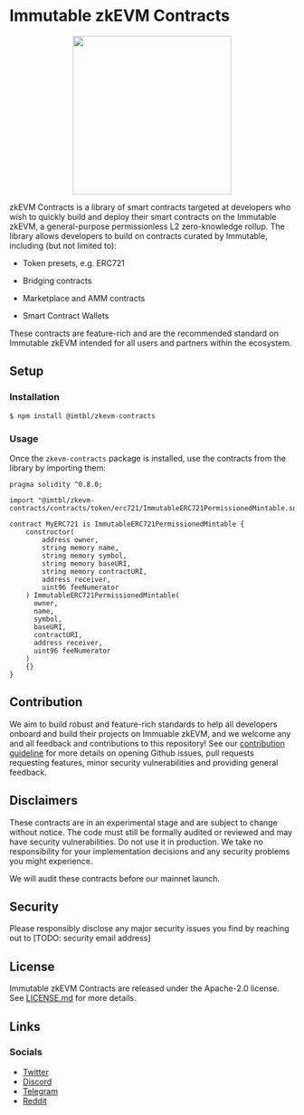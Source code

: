 # Immutable zkEVM Contracts

<p align="center"><img src="https://cdn.dribbble.com/users/1299339/screenshots/7133657/media/837237d447d36581ebd59ec36d30daea.gif" width="280"/></p>

zkEVM Contracts is a library of smart contracts targeted at developers who wish to quickly build and deploy their smart contracts on the Immutable zkEVM, a general-purpose permissionless L2 zero-knowledge rollup. The library allows developers to build on contracts curated by Immutable, including (but not limited to):

* Token presets, e.g. ERC721

* Bridging contracts

* Marketplace and AMM contracts 

* Smart Contract Wallets 

These contracts are feature-rich and are the recommended standard on Immutable zkEVM intended for all users and partners within the ecosystem.

## Setup

### Installation

```
$ npm install @imtbl/zkevm-contracts
```

### Usage
Once the `zkevm-contracts` package is installed, use the contracts from the library by importing them:

```solidity
pragma solidity ^0.8.0;

import "@imtbl/zkevm-contracts/contracts/token/erc721/ImmutableERC721PermissionedMintable.sol";

contract MyERC721 is ImmutableERC721PermissionedMintable {
    constructor(
        address owner,
        string memory name,
        string memory symbol,
        string memory baseURI,
        string memory contractURI,
        address receiver, 
        uint96 feeNumerator
    ) ImmutableERC721PermissionedMintable(
      owner, 
      name, 
      symbol, 
      baseURI, 
      contractURI,
      address receiver, 
      uint96 feeNumerator
    ) 
    {}
}
```

## Contribution

We aim to build robust and feature-rich standards to help all developers onboard and build their projects on Immuable zkEVM, and we welcome any and all feedback and contributions to this repository! See our [contribution guideline](CONTRIBUTING.md) for more details on opening Github issues, pull requests requesting features, minor security vulnerabilities and providing general feedback.


## Disclaimers

These contracts are in an experimental stage and are subject to change without notice. The code must still be formally audited or reviewed and may have security vulnerabilities. Do not use it in production. We take no responsibility for your implementation decisions and any security problems you might experience.

We will audit these contracts before our mainnet launch.

## Security

Please responsibly disclose any major security issues you find by reaching out to [TODO: security email address]

## License

Immutable zkEVM Contracts are released under the Apache-2.0 license. See [LICENSE.md](LICENSE.md) for more details.

## Links

### Socials

- [Twitter](https://twitter.com/Immutable)
- [Discord](https://discord.gg/6GjgPkp464)
- [Telegram](https://t.me/immutablex)
- [Reddit](https://www.reddit.com/r/ImmutableX/)